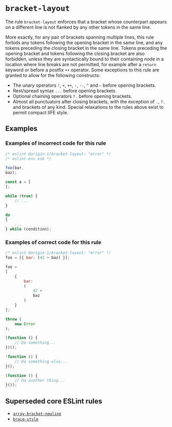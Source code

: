 # `bracket-layout`

The rule `bracket-layout` enforces that a bracket whose counterpart appears on a different line is
not flanked by any other tokens in the same line.

More exactly, for any pair of brackets spanning multiple lines, this rule forbids any tokens
following the opening bracket in the same line, and any tokens preceding the closing bracket in
the same line.
Tokens preceding the opening bracket and tokens following the closing bracket are also forbidden,
unless they are syntactically bound to their containing node in a location where line breaks are not
permitted, for example after a `return` keyword or before a postfix `++` operator.
Some exceptions to this rule are granted to allow for the following constructs:
* The unary operators `!`, `+`, `++`, `-`, `--`, `^` and `~` before opening brackets.
* Rest/spread syntax `...` before opening brackets.
* Optional chaining operators `?.` before opening brackets.
* Almost all punctuators after closing brackets, with the exception of `.`, `?.` and brackets of any
kind.
Special relaxations to the rules above exist to permit compact IIFE style.

## Examples

### Examples of **incorrect** code for this rule

```js
/* eslint @origin-1/bracket-layout: "error" */
/* eslint-env es6 */

foo(bar,
baz);

const a = [
];

while (true) {
    // ...
}

do
{
    ...
} while (condition);
```

### Examples of **correct** code for this rule

```js
/* eslint @origin-1/bracket-layout: "error" */
foo = [{ bar: (42 + baz) }];

foo =
[
    {
        bar:
        (
            42 +
            baz
        )
    }
];

throw (
    new Error
);

(function () {
    // Do something...
})();

!function () {
    // Do something else...
}();

(function () {
    // Do another thing...
}());
```

## Superseded core ESLint rules

* [`array-bracket-newline`](https://eslint.org/docs/latest/rules/array-bracket-newline)
* [`brace-style`](https://eslint.org/docs/latest/rules/brace-style)
